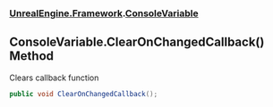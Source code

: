 ### [UnrealEngine.Framework](./UnrealEngine-Framework.md 'UnrealEngine.Framework').[ConsoleVariable](./ConsoleVariable.md 'UnrealEngine.Framework.ConsoleVariable')
## ConsoleVariable.ClearOnChangedCallback() Method
Clears callback function  
```csharp
public void ClearOnChangedCallback();
```
